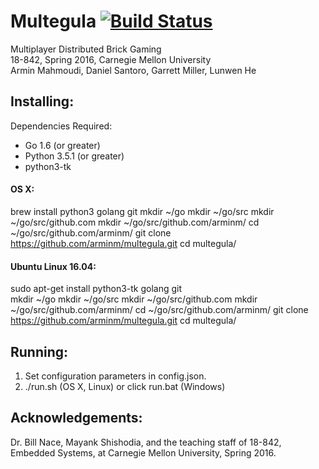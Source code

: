 # Multegula [![Build Status](https://travis-ci.org/arminm/multegula.svg?branch=master)](https://travis-ci.org/arminm/multegula)

Multiplayer Distributed Brick Gaming  
18-842, Spring 2016, Carnegie Mellon University  
Armin Mahmoudi, Daniel Santoro, Garrett Miller, Lunwen He

Installing:
---------------------------------------------------------
Dependencies Required:  
* Go 1.6 (or greater)  
* Python 3.5.1 (or greater)
* python3-tk

#### OS X:  
brew install python3 golang git
mkdir ~/go
mkdir ~/go/src
mkdir ~/go/src/github.com
mkdir ~/go/src/github.com/arminm/
cd ~/go/src/github.com/arminm/
git clone https://github.com/arminm/multegula.git
cd multegula/

#### Ubuntu Linux 16.04:  
sudo apt-get install python3-tk golang git  
mkdir ~/go
mkdir ~/go/src
mkdir ~/go/src/github.com
mkdir ~/go/src/github.com/arminm/
cd ~/go/src/github.com/arminm/
git clone https://github.com/arminm/multegula.git
cd multegula/

Running:
---------------------------------------------------------
1. Set configuration parameters in config.json.
2. ./run.sh (OS X, Linux) or click run.bat (Windows)

Acknowledgements:
---------------------------------------------------------
Dr. Bill Nace, Mayank Shishodia, and the teaching staff of 18-842,
Embedded Systems, at Carnegie Mellon University, Spring 2016.
